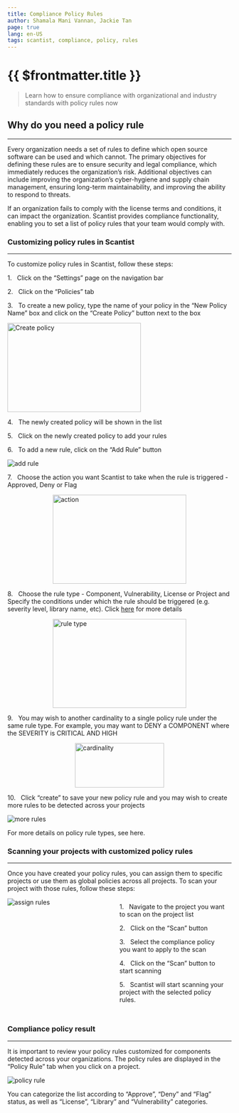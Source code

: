 ```yaml
---
title: Compliance Policy Rules
author: Shamala Mani Vannan, Jackie Tan
page: true
lang: en-US
tags: scantist, compliance, policy, rules
---
```


<ClientOnly>

# {{ $frontmatter.title }}

> Learn how to ensure compliance with organizational and industry standards with policy rules now

## Why do you need a policy rule

<hr class="thick" />

Every organization needs a set of rules to define which open source software can be used and which cannot. The primary objectives for defining these rules are to ensure security and legal compliance, which immediately reduces the organization’s risk. Additional objectives can include improving the organization’s cyber-hygiene and supply chain management, ensuring long-term maintainability, and improving the ability to respond to threats. 

If an organization fails to comply with the license terms and conditions, it can impact the organization. Scantist provides compliance functionality, enabling you to set a list of policy rules that your team would comply with. 

### Customizing policy rules in Scantist

<hr class="thick" />

To customize policy rules in Scantist, follow these steps: 

1.&nbsp;&nbsp;&nbsp;Click on the “Settings” page on the navigation bar

2.&nbsp;&nbsp;&nbsp;Click on the “Policies” tab 

3.&nbsp;&nbsp;&nbsp;To create a new policy, type the name of your policy in the “New Policy Name” box and click on the “Create Policy” button next to the box

<img src="/images/Compliance-Policy-Rules/Compliance-Policy-Rules-1.png" alt="Create policy" width="300" height="200">

4.&nbsp;&nbsp;&nbsp;The newly created policy will be shown in the list 

5.&nbsp;&nbsp;&nbsp;Click on the newly created policy to add your rules

6.&nbsp;&nbsp;&nbsp;To add a new rule, click on the “Add Rule” button

<img src="/images/Compliance-Policy-Rules/Compliance-Policy-Rules-2.png" alt="add rule">

7.&nbsp;&nbsp;&nbsp;Choose the action you want Scantist to take when the rule is triggered - Approved, Deny or Flag 

<div style="display: flex; justify-content: center;">
<img src="/images/Compliance-Policy-Rules/Compliance-Policy-Rules-3.png" alt="action" width="300" height="200">
</div>

8.&nbsp;&nbsp;&nbsp;Choose the rule type - Component, Vulnerability, License or Project and Specify the conditions under which the rule should be triggered (e.g. severity level, library name, etc). Click <a href="">here</a> for more details

<div style="display: flex; justify-content: center;">
<img src="/images/Compliance-Policy-Rules/Compliance-Policy-Rules-4.png" alt="rule type" width="300" height="200">
</div>

9.&nbsp;&nbsp;&nbsp;You may wish to another cardinality to a single policy rule under the same rule type. For example, you may want to DENY a COMPONENT where the SEVERITY is CRITICAL AND HIGH

<div style="display: flex; justify-content: center;">
<img src="/images/Compliance-Policy-Rules/Compliance-Policy-Rules-5.png" alt="cardinality" width="200" height="100">
</div>

10.&nbsp;&nbsp;&nbsp;Click “create” to save your new policy rule and you may wish to create more rules to be detected across your projects 

<img src="/images/Compliance-Policy-Rules/Compliance-Policy-Rules-6.png" alt="more rules" >

For more details on policy rule types, see here. 

### Scanning your projects with customized policy rules

<hr class="thick" />

Once you have created your policy rules, you can assign them to specific projects or use them as global policies across all projects. To scan your project with those rules, follow these steps: 

<div style="display: flex;">
<div style="flex: 1; ">
<img src="/images/Compliance-Policy-Rules/Compliance-Policy-Rules-7.png" alt="assign rules" >
</div>
<div style="flex: 1; margin: 10px;">
1.&nbsp;&nbsp;&nbsp;Navigate to the project you want to scan on the project list

2.&nbsp;&nbsp;&nbsp;Click on the “Scan” button

3.&nbsp;&nbsp;&nbsp;Select the compliance policy you want to apply to the scan

4.&nbsp;&nbsp;&nbsp;Click on the “Scan” button to start scanning 

5.&nbsp;&nbsp;&nbsp;Scantist will start scanning your project with the selected policy rules. 
</div>
</div>

### Compliance policy result

<hr class="thick" />

It is important to review your policy rules customized for components detected across your organizations. The policy rules are displayed in the “Policy Rule” tab when you click on a project. 

<img src="/images/Compliance-Policy-Rules/Compliance-Policy-Rules-8.png" alt="policy rule" >

You can categorize the list according to “Approve”, “Deny” and “Flag” status, as well as “License”, “Library” and “Vulnerability” categories. 

</ClientOnly>